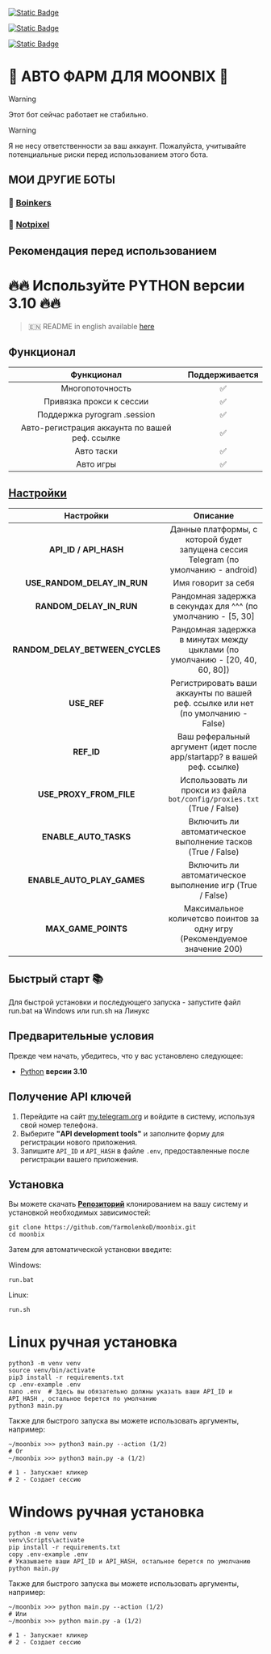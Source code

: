 [![Static Badge](https://img.shields.io/badge/Telegram-Channel-Link?style=for-the-badge&logo=Telegram&logoColor=white&logoSize=auto&color=blue)](https://t.me/hidden_coding)

[![Static Badge](https://img.shields.io/badge/Telegram-Chat-yes?style=for-the-badge&logo=Telegram&logoColor=white&logoSize=auto&color=blue)](https://t.me/hidden_codding_chat)

[![Static Badge](https://img.shields.io/badge/Telegram-Bot%20Link-Link?style=for-the-badge&logo=Telegram&logoColor=white&logoSize=auto&color=blue)](https://t.me/Binance_Moonbix_bot/start?startApp=ref_355876562&startapp=ref_355876562&utm_medium=web_share_copy)

# 🚀 АВТО ФАРМ ДЛЯ MOONBIX 🚀

> [!WARNING]
> Этот бот сейчас работает не стабильно.

> [!WARNING]
> Я не несу ответственности за ваш аккаунт. Пожалуйста, учитывайте потенциальные риски перед использованием этого бота.

## МОИ ДРУГИЕ БОТЫ

### 💩 [Boinkers](https://github.com/YarmolenkoD/boinkers)
### 🎨 [Notpixel](https://github.com/YarmolenkoD/notpixel)

## Рекомендация перед использованием

# 🔥🔥 Используйте PYTHON версии 3.10 🔥🔥

> 🇪🇳 README in english available [here](README-EN)

## Функционал  
|                   Функционал                   | Поддерживается |
|:----------------------------------------------:|:--------------:|
|                Многопоточность                 |       ✅        | 
|            Привязка прокси к сессии            |       ✅        | 
|          Поддержка pyrogram .session           |       ✅        |
| Авто-регистрация аккаунта по вашей реф. ссылке |       ✅        |
|                   Авто таски                   |       ✅        |
|                   Авто игры                    |       ✅        |


## [Настройки](https://github.com/YarmolenkoD/moonbix/blob/main/.env-example/)
|            Настройки            |                                      Описание                                       |
|:-------------------------------:|:-----------------------------------------------------------------------------------:|
|      **API_ID / API_HASH**      | Данные платформы, с которой будет запущена сессия Telegram (по умолчанию - android) |
|   **USE_RANDOM_DELAY_IN_RUN**   |                                 Имя говорит за себя                                 |
|     **RANDOM_DELAY_IN_RUN**     |            Рандомная задержка в секундах для ^^^ (по умолчанию - [5, 30]            |
| **RANDOM_DELAY_BETWEEN_CYCLES** |    Рандомная задержка в минутах между цыклами (по умолчанию - [20, 40, 60, 80])     |
|           **USE_REF**           |  Регистрировать ваши аккаунты по вашей реф. ссылке или нет (по умолчанию - False)   |
|           **REF_ID**            |       Ваш реферальный аргумент (идет после app/startapp? в вашей реф. ссылке)       |
|     **USE_PROXY_FROM_FILE**     |       Использовать ли прокси из файла `bot/config/proxies.txt` (True / False)       |
|      **ENABLE_AUTO_TASKS**      |             Включить ли автоматическое выполнение тасков (True / False)             |
|   **ENABLE_AUTO_PLAY_GAMES**    |              Включить ли автоматическое выполнение игр (True / False)               |
|       **MAX_GAME_POINTS**       |      Максимальное количетсво поинтов за одну игру (Рекомендуемое значение 200)      |

## Быстрый старт 📚

Для быстрой установки и последующего запуска - запустите файл run.bat на Windows или run.sh на Линукс

## Предварительные условия
Прежде чем начать, убедитесь, что у вас установлено следующее:
- [Python](https://www.python.org/downloads/) **версии 3.10**

## Получение API ключей
1. Перейдите на сайт [my.telegram.org](https://my.telegram.org) и войдите в систему, используя свой номер телефона.
2. Выберите **"API development tools"** и заполните форму для регистрации нового приложения.
3. Запишите `API_ID` и `API_HASH` в файле `.env`, предоставленные после регистрации вашего приложения.

## Установка
Вы можете скачать [**Репозиторий**](https://github.com/YarmolenkoD/moonbix) клонированием на вашу систему и установкой необходимых зависимостей:
```shell
git clone https://github.com/YarmolenkoD/moonbix.git
cd moonbix
```

Затем для автоматической установки введите:

Windows:
```shell
run.bat
```

Linux:
```shell
run.sh
```

# Linux ручная установка
```shell
python3 -m venv venv
source venv/bin/activate
pip3 install -r requirements.txt
cp .env-example .env
nano .env  # Здесь вы обязательно должны указать ваши API_ID и API_HASH , остальное берется по умолчанию
python3 main.py
```

Также для быстрого запуска вы можете использовать аргументы, например:
```shell
~/moonbix >>> python3 main.py --action (1/2)
# Or
~/moonbix >>> python3 main.py -a (1/2)

# 1 - Запускает кликер
# 2 - Создает сессию
```


# Windows ручная установка
```shell
python -m venv venv
venv\Scripts\activate
pip install -r requirements.txt
copy .env-example .env
# Указываете ваши API_ID и API_HASH, остальное берется по умолчанию
python main.py
```

Также для быстрого запуска вы можете использовать аргументы, например:
```shell
~/moonbix >>> python main.py --action (1/2)
# Или
~/moonbix >>> python main.py -a (1/2)

# 1 - Запускает кликер
# 2 - Создает сессию
```
